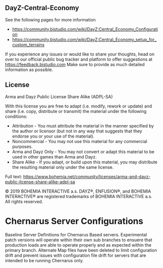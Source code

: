 DayZ-Central-Economy
--------------------------------------------------------------------------------

See the following pages for more information
- https://community.bistudio.com/wiki/DayZ:Central_Economy_Configuration
- https://community.bistudio.com/wiki/DayZ:Central_Economy_setup_for_custom_terrains

If you experience any issues or would like to share your thoughts, head on over to our official public bug tracker and platform to offer suggestions at https://feedback.bistudio.com Make sure to provide as much detailed information as possible.
    
## License
Arma and Dayz Public License Share Alike (ADPL-SA)

With this license you are free to adapt (i.e. modify, rework or update) and share (i.e. copy, distribute or transmit) the material under the following conditions:

- Attribution - You must attribute the material in the manner specified by the author or licensor (but not in any way that suggests that they endorse you or your use of the material).
- Noncommercial - You may not use this material for any commercial purposes.
- Arma and Dayz Only - You may not convert or adapt this material to be used in other games than Arma and Dayz.
- Share Alike - If you adapt, or build upon this material, you may distribute the resulting material only under the same license.

Full text: https://www.bohemia.net/community/licenses/arma-and-dayz-public-license-share-alike-adpl-sa

© 2019 BOHEMIA INTERACTIVE a.s. DAYZ®, ENFUSION®, and BOHEMIA INTERACTIVE® are registered trademarks of BOHEMIA INTERACTIVE a.s. All rights reserved.

# Chernarus Server Configurations

Baseline Server Definitions for Chernarus Based servers. Experimental patch versions will operate within their own sub branches to ensuere that production loads are able to operate properly and as expected within the primary branch. Alternate Map files have been deleted to limit configuration drift and prevent issues with configuration file drift for servers that are intended to be running Chernarus only.

